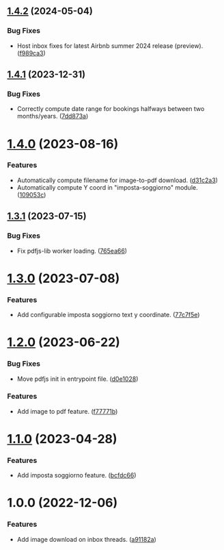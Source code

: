 ## [1.4.2](https://github.com/marcuson/AirbnbHost-helpers/compare/1.4.1...1.4.2) (2024-05-04)


### Bug Fixes

* Host inbox fixes for latest Airbnb summer 2024 release (preview). ([f989ca3](https://github.com/marcuson/AirbnbHost-helpers/commit/f989ca386d4586ea209424165d48ac0f75c15def))

## [1.4.1](https://github.com/marcuson/AirbnbHost-helpers/compare/1.4.0...1.4.1) (2023-12-31)


### Bug Fixes

* Correctly compute date range for bookings halfways between two months/years. ([7dd873a](https://github.com/marcuson/AirbnbHost-helpers/commit/7dd873a2dad73be4a8b13d6417d2883700d1d30a))

# [1.4.0](https://github.com/marcuson/AirbnbHost-helpers/compare/1.3.1...1.4.0) (2023-08-16)


### Features

* Automatically compute filename for image-to-pdf download. ([d31c2a3](https://github.com/marcuson/AirbnbHost-helpers/commit/d31c2a33d8d62a8952615b736a810916410f5c3a))
* Automatically compute Y coord in "imposta-soggiorno" module. ([109053c](https://github.com/marcuson/AirbnbHost-helpers/commit/109053c5ccd311ad88a08a93d2337c46e619379b))

## [1.3.1](https://github.com/marcuson/AirbnbHost-helpers/compare/1.3.0...1.3.1) (2023-07-15)


### Bug Fixes

* Fix pdfjs-lib worker loading. ([765ea66](https://github.com/marcuson/AirbnbHost-helpers/commit/765ea66aa1ed28aa74e15698f48ee14e2403fe9a))

# [1.3.0](https://github.com/marcuson/AirbnbHost-helpers/compare/1.2.0...1.3.0) (2023-07-08)


### Features

* Add configurable imposta soggiorno text y coordinate. ([77c7f5e](https://github.com/marcuson/AirbnbHost-helpers/commit/77c7f5ee31a80033c75ba9042e71e34b609252d9))

# [1.2.0](https://github.com/marcuson/AirbnbHost-helpers/compare/1.1.0...1.2.0) (2023-06-22)


### Bug Fixes

* Move pdfjs init in entrypoint file. ([d0e1028](https://github.com/marcuson/AirbnbHost-helpers/commit/d0e10282333763bd76cb855d137b3db266b70cbf))


### Features

* Add image to pdf feature. ([f77771b](https://github.com/marcuson/AirbnbHost-helpers/commit/f77771b805553dad8b40e4d22747666c59fb5a35))

# [1.1.0](https://github.com/marcuson/AirbnbHost-helpers/compare/1.0.0...1.1.0) (2023-04-28)


### Features

* Add imposta soggiorno feature. ([bcfdc66](https://github.com/marcuson/AirbnbHost-helpers/commit/bcfdc668e17007078a4dd2b0e4b32ad0df5e70ad))

# 1.0.0 (2022-12-06)


### Features

* Add image download on inbox threads. ([a91182a](https://github.com/marcuson/AirbnbHost-helpers/commit/a91182a9dfa4e3b40e7ce9f2a62d778df81d7535))
